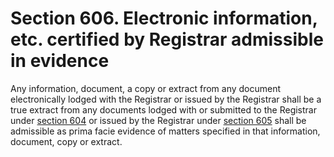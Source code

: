# Section 606. Electronic information, etc. certified by Registrar admissible in evidence

Any information, document, a copy or extract from any document electronically lodged with the Registrar or issued by the Registrar shall be a true extract from any documents lodged with or submitted to the Registrar under [section 604](section-604.-electronic-lodgement-of-documents.md) or issued by the Registrar under [section 605](section-605.-issuing-document-electronically.md) shall be admissible as prima facie evidence of matters specified in that information, document, copy or extract.


